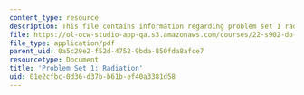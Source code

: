 ```yaml
---
content_type: resource
description: This file contains information regarding problem set 1 radiation.
file: https://ol-ocw-studio-app-qa.s3.amazonaws.com/courses/22-s902-do-it-yourself-diy-geiger-counters-january-iap-2015/01e2cfbc0d36d37bb61bef40a3381d58_MIT22_S902IAP15_pset01.pdf
file_type: application/pdf
parent_uid: 0a5c29e2-f52d-4752-9bda-850fda8afce7
resourcetype: Document
title: 'Problem Set 1: Radiation'
uid: 01e2cfbc-0d36-d37b-b61b-ef40a3381d58
---
```

